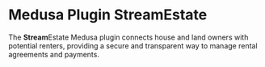 # Medusa Plugin StreamEstate

The **Stream**Estate Medusa plugin connects house and land owners with potential renters, providing a secure and transparent way to manage rental agreements and payments.
